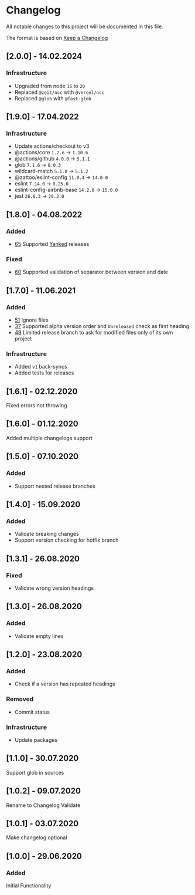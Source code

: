 # Changelog
All notable changes to this project will be documented in this file.

The format is based on [Keep a Changelog](http://keepachangelog.com/)

## [2.0.0] - 14.02.2024

### Infrastructure
- Upgraded from node `16` to `20`
- Replaced `@zeit/ncc` with `@vercel/ncc`
- Replaced `@glob` with `@fast-glob`

## [1.9.0] - 17.04.2022

### Infrastructure
- Update actions/checkout to v3
- @actions/core `1.2.6` -> `1.10.6`
- @actions/github `4.0.0` -> `5.1.1`
- glob `7.1.6` -> `8.0.3`
- wildcard-match `5.1.0` -> `5.1.2`
- @zattoo/eslint-config `11.0.4` -> `14.0.0`
- eslint `7.14.0` -> `8.25.0`
- eslint-config-airbnb-base `14.2.0` -> `15.0.0`
- jest `26.6.3` -> `29.2.0`

## [1.8.0] - 04.08.2022

### Added
- [65](https://github.com/zattoo/changelog/issues/65) Supported [Yanked](https://keepachangelog.com/en/1.0.0/#yanked) releases

### Fixed
- [60](https://github.com/zattoo/changelog/issues/60) Supported validation of separator between version and date

## [1.7.0] - 11.06.2021

### Added
- [51](https://github.com/zattoo/changelog/issues/51) Ignore files
- [37](https://github.com/zattoo/changelog/issues/37) Supported alpha version order and `Unreleased` check as first heading
- [49](https://github.com/zattoo/changelog/issues/49) Limited release branch to ask for modified files only of its own project

### Infrastructure
- Added `v1` back-syncs
- Added tests for releases

## [1.6.1] - 02.12.2020

Fixed errors not throwing

## [1.6.0] - 01.12.2020

Added multiple changelogs support

## [1.5.0] - 07.10.2020

### Added
-  Support nested release branches

## [1.4.0] - 15.09.2020

### Added
- Validate breaking changes
- Support version checking for hotfix branch

## [1.3.1] - 26.08.2020

### Fixed
- Validate wrong version headings

## [1.3.0] - 26.08.2020

### Added
- Validate empty lines

## [1.2.0] - 23.08.2020

### Added
- Check if a version has repeated headings

### Removed
- Commit status

### Infrastructure
- Update packages

## [1.1.0] - 30.07.2020

Support glob in sources

## [1.0.2] - 09.07.2020

Rename to Changelog Validate

## [1.0.1] - 03.07.2020

Make changelog optional

## [1.0.0] - 29.06.2020

### Added
Initial Functionality
